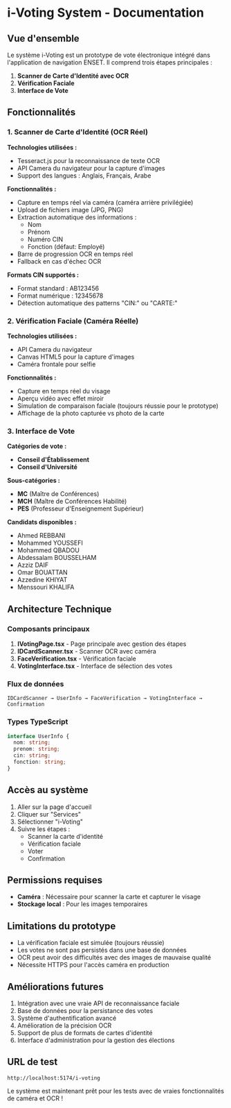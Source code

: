 # i-Voting System - Documentation

## Vue d'ensemble

Le système i-Voting est un prototype de vote électronique intégré dans l'application de navigation ENSET. Il comprend trois étapes principales :

1. **Scanner de Carte d'Identité avec OCR**
2. **Vérification Faciale**
3. **Interface de Vote**

## Fonctionnalités

### 1. Scanner de Carte d'Identité (OCR Réel)

**Technologies utilisées :**
- Tesseract.js pour la reconnaissance de texte OCR
- API Camera du navigateur pour la capture d'images
- Support des langues : Anglais, Français, Arabe

**Fonctionnalités :**
- Capture en temps réel via caméra (caméra arrière privilégiée)
- Upload de fichiers image (JPG, PNG)
- Extraction automatique des informations :
  - Nom
  - Prénom  
  - Numéro CIN
  - Fonction (défaut: Employé)
- Barre de progression OCR en temps réel
- Fallback en cas d'échec OCR

**Formats CIN supportés :**
- Format standard : AB123456
- Format numérique : 12345678
- Détection automatique des patterns "CIN:" ou "CARTE:"

### 2. Vérification Faciale (Caméra Réelle)

**Technologies utilisées :**
- API Camera du navigateur
- Canvas HTML5 pour la capture d'images
- Caméra frontale pour selfie

**Fonctionnalités :**
- Capture en temps réel du visage
- Aperçu vidéo avec effet miroir
- Simulation de comparaison faciale (toujours réussie pour le prototype)
- Affichage de la photo capturée vs photo de la carte

### 3. Interface de Vote

**Catégories de vote :**
- **Conseil d'Établissement**
- **Conseil d'Université**

**Sous-catégories :**
- **MC** (Maître de Conférences)
- **MCH** (Maître de Conférences Habilité) 
- **PES** (Professeur d'Enseignement Supérieur)

**Candidats disponibles :**
- Ahmed REBBANI
- Mohammed YOUSSEFI
- Mohammed QBADOU
- Abdessalam BOUSSELHAM
- Azziz DAIF
- Omar BOUATTAN
- Azzedine KHIYAT
- Menssouri KHALIFA

## Architecture Technique

### Composants principaux

1. **IVotingPage.tsx** - Page principale avec gestion des étapes
2. **IDCardScanner.tsx** - Scanner OCR avec caméra
3. **FaceVerification.tsx** - Vérification faciale
4. **VotingInterface.tsx** - Interface de sélection des votes

### Flux de données

```
IDCardScanner → UserInfo → FaceVerification → VotingInterface → Confirmation
```

### Types TypeScript

```typescript
interface UserInfo {
  nom: string;
  prenom: string;
  cin: string;
  fonction: string;
}
```

## Accès au système

1. Aller sur la page d'accueil
2. Cliquer sur "Services"
3. Sélectionner "i-Voting"
4. Suivre les étapes :
   - Scanner la carte d'identité
   - Vérification faciale
   - Voter
   - Confirmation

## Permissions requises

- **Caméra** : Nécessaire pour scanner la carte et capturer le visage
- **Stockage local** : Pour les images temporaires

## Limitations du prototype

- La vérification faciale est simulée (toujours réussie)
- Les votes ne sont pas persistés dans une base de données
- OCR peut avoir des difficultés avec des images de mauvaise qualité
- Nécessite HTTPS pour l'accès caméra en production

## Améliorations futures

1. Intégration avec une vraie API de reconnaissance faciale
2. Base de données pour la persistance des votes
3. Système d'authentification avancé
4. Amélioration de la précision OCR
5. Support de plus de formats de cartes d'identité
6. Interface d'administration pour la gestion des élections

## URL de test

```
http://localhost:5174/i-voting
```

Le système est maintenant prêt pour les tests avec de vraies fonctionnalités de caméra et OCR !
